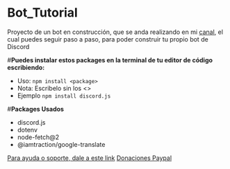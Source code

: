 # Bot_Tutorial
Proyecto de un bot en construcción, que se anda realizando en mi [canal](https://www.youtube.com/@elalda/), el cual puedes seguir paso a paso, para poder construir tu propio bot de Discord

#**Puedes instalar estos packages en la terminal de tu editor de código escribiendo:**
- Uso: `npm install <package>`
- Nota: Escribelo sin los <>
- Ejemplo `npm install discord.js`

#**Packages Usados**
 - discord.js
 - dotenv
 - node-fetch@2
 - @iamtraction/google-translate

[Para ayuda o soporte, dale a este link](https://discord.gg/JpKGJFZCzK)
[Donaciones Paypal](https://www.paypal.com/paypalme/elaldas)
